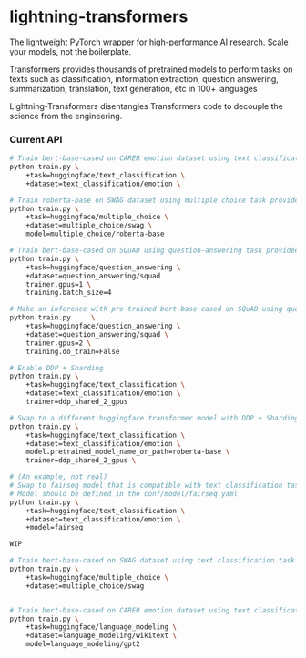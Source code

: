 # lightning-transformers

The lightweight PyTorch wrapper for high-performance AI research.
Scale your models, not the boilerplate.

Transformers provides thousands of pretrained models to perform tasks on texts such as classification, information extraction, question answering, summarization, translation, text generation, etc in 100+ languages

Lightning-Transformers disentangles Transformers code to decouple the science from the engineering. 

### Current API
```bash
# Train bert-base-cased on CARER emotion dataset using text classification task provided by huggingface
python train.py \
    +task=huggingface/text_classification \
    +dataset=text_classification/emotion \

# Train roberta-base on SWAG dataset using multiple choice task provided by huggingface
python train.py \
    +task=huggingface/multiple_choice \
    +dataset=multiple_choice/swag \
    model=multiple_choice/roberta-base

# Train bert-base-cased on SQuAD using question-answering task provided by huggingface with 1 gpu and batch_size=4
python train.py \
    +task=huggingface/question_answering \
    +dataset=question_answering/squad
    trainer.gpus=1 \
    training.batch_size=4

# Make an inference with pre-trained bert-base-cased on SQuAD using question-answering task provided by huggingface with 2 gpu.
python train.py     \
    +task=huggingface/question_answering \
    +dataset=question_answering/squad \
    trainer.gpus=2 \
    training.do_train=False

# Enable DDP + Sharding
python train.py \
    +task=huggingface/text_classification \
    +dataset=text_classification/emotion \
    trainer=ddp_shared_2_gpus

# Swap to a different huggingface transformer model with DDP + Sharding
python train.py \
    +task=huggingface/text_classification \
    +dataset=text_classification/emotion \
    model.pretrained_model_name_or_path=roberta-base \
    trainer=ddp_shared_2_gpus \

# (An example, not real) 
# Swap to fairseq model that is compatible with text classification task provided by huggingface
# Model should be defined in the conf/model/fairseq.yaml
python train.py \
    +task=huggingface/text_classification \
    +dataset=text_classification/emotion \
    +model=fairseq

WIP

# Train bert-base-cased on SWAG dataset using text classification task provided by huggingface
python train.py \
    +task=huggingface/multiple_choice \
    +dataset=multiple_choice/swag


# Train bert-base-cased on CARER emotion dataset using text classification task provided by huggingface
python train.py \
    +task=huggingface/language_modeling \
    +dataset=language_modeling/wikitext \
    model=language_modeling/gpt2
```